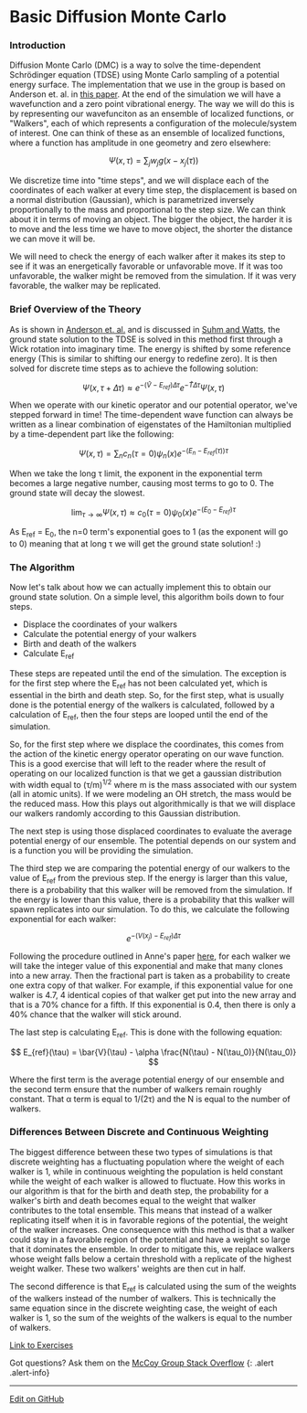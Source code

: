 # Basic Diffusion Monte Carlo

### Introduction
Diffusion Monte Carlo (DMC) is a way to solve the time-dependent Schrödinger equation (TDSE)
 using Monte Carlo sampling of a potential energy surface. The implementation that we use in the group is
 based on Anderson et. al. in [this paper](https://aip.scitation.org/doi/10.1063/1.432868). At the end of the simulation we will have a wavefunction
 and a zero point vibrational energy.  The way we will do this is by representing our
 wavefunciton as an ensemble of localized functions, or "Walkers", each of which represents a configuration
 of the molecule/system of interest. One can think of these as an ensemble of localized functions, where a function has amplitude in one geometry and zero elsewhere:

$$
\Psi (x, \tau) = \sum_j w_j g(x - x_j(\tau))
$$

 We discretize time into "time steps", and we will displace each of the coordinates of each walker at every time step, the displacement is based on a normal distribution (Gaussian), which is parametrized inversely proportionally to the mass and proportional to the step size. We can think about it in terms of moving an object. The bigger the object, the harder it is to move and the less time we have to move object, the shorter the distance we can move it will be.

 We will need to check the energy of each walker after it makes its step to see if it was an energetically favorable
 or unfavorable move.  If it was too unfavorable, the walker might be removed from the simulation.  If it was very
 favorable, the walker may be replicated.

### Brief Overview of the Theory

As is shown in [Anderson et. al.](https://aip.scitation.org/doi/10.1063/1.432868) and is discussed
in [Suhm and Watts](https://doi.org/10.1016/0370-1573(91)90136-A), the ground state solution to the
TDSE is solved in this method first through a Wick rotation into imaginary time. The energy is shifted
by some reference energy (This is similar to shifting our energy to redefine zero). It is then solved for
discrete time steps as to achieve the following solution:

$$
\Psi(x, \tau + \Delta\tau) \approx e^{-(\hat{V} - E_{ref})\Delta\tau}e^{-\hat{T}\Delta\tau}\Psi(x, \tau)
$$

When we operate with our kinetic operator and our potential operator, we've stepped forward in time! The time-dependent wave function
can always be written as a linear combination of eigenstates of the Hamiltonian multiplied by a time-dependent part like the following:

$$
\Psi(x, \tau) = \sum_n c_n (\tau = 0)\psi_n(x)e^{-(E_n-E_{ref}(\tau))\tau}
$$

When we take the long τ limit, the exponent in the exponential term becomes a large negative number,
causing most terms to go to 0. The ground state will decay the slowest.

$$
\lim_{\tau \to \infty} \Psi(x, \tau) \approx c_0(\tau=0) \psi_0(x)e^{-(E_0-E_{ref})\tau}
$$

As E<sub>ref</sub> = E<sub>0</sub>, the n=0 term's exponential goes to 1 (as the exponent
will go to 0) meaning that at long τ we will get the ground state solution! :)

### The Algorithm

Now let's talk about how we can actually implement this to obtain our ground state solution.
On a simple level, this algorithm boils down to four steps.

* Displace the coordinates of your walkers
* Calculate the potential energy of your walkers
* Birth and death of the walkers
* Calculate E<sub>ref</sub>

These steps are repeated until the end of the simulation. The exception is for the first step
where the E<sub>ref</sub> has not been calculated yet, which is essential in the birth and death step.
So, for the first step, what is usually done is the potential energy of the walkers is calculated, followed
by a calculation of E<sub>ref</sub>, then the four steps are looped until the end of the simulation.

So, for the first step where we displace the coordinates, this comes from the action of the kinetic
energy operator operating on our wave function. This is a good exercise that will left to the reader
where the result of operating on our localized function is that we get a gaussian distribution with width equal
to  (τ/m)<sup>1/2</sup> where m is the mass associated with our system (all in atomic units). If we were modeling an OH stretch, the mass would be the reduced mass. How this plays out algorithmically is that we will displace our walkers
randomly according to this Gaussian distribution.

The next step is using those displaced coordinates to evaluate the average potential energy of our 
ensemble. The potential depends on our system and is a function you will be providing the simulation.

The third step we are comparing the potential energy of our walkers to the value of E<sub>ref</sub> from
the previous step. If the energy is larger than this value, there is a probability that this walker will be 
removed from the simulation. If the energy is lower than this value, there is a probability that this walker will
spawn replicates into our simulation. To do this, we calculate the following exponential for each walker:

$$
e^{-(V(x_j)-E_{ref})\Delta\tau}
$$

Following the procedure outlined in Anne's paper [here](https://doi.org/10.1080/01442350600679347), for each walker we will
take the integer value of this exponential and make that many clones into a new array. Then the fractional part is taken
as a probability to create one extra copy of that walker. For example, if this exponential value for one walker is 4.7, 4 identical copies of that walker get put into the new array and that is a 70% chance for a fifth. If this exponential is 0.4, then there is only a 40% chance that the walker will stick around.

The last step is calculating E<sub>ref</sub>. This is done with the following equation:

$$
E_{ref}(\tau) = \bar{V}(\tau) - \alpha \frac{N(\tau) - N(\tau_0)}{N(\tau_0)}
$$

Where the first term is the average potential energy of our ensemble and the second term ensure
that the number of walkers remain roughly constant. That α term is equal to 1/(2τ) and the N is equal
to the number of walkers.

### Differences Between Discrete and Continuous Weighting
The biggest difference between these two types of simulations is that discrete weighting has a fluctuating population where
the weight of each walker is 1, while in continuous weighting the population is held constant while the weight of each walker is allowed
to fluctuate. How this works in our algorithm is that for the birth and death step, the probability for a walker's birth and death becomes equal
to the weight that walker contributes to the total ensemble. This means that instead of a walker replicating itself when it is in favorable regions
of the potential, the weight of the walker increases. One consequence with this method is that a walker could stay in a favorable region
of the potential and have a weight so large that it dominates the ensemble. In order to mitigate this, we replace walkers whose weight falls
below a certain threshold with a replicate of the highest weight walker. These two walkers' weights are then cut in half.

The second difference is that E<sub>ref</sub> is calculated using the sum of the weights of the walkers instead of the number of walkers.
This is technically the same equation since in the discrete weighting case, the weight of each walker is 1, so the sum of the weights of the walkers
is equal to the number of walkers.

[Link to Exercises](https://mccoygroup.github.io/References/McCoy%20Group%20Code%20Academy/Exercises/)

Got questions? Ask them on the [McCoy Group Stack Overflow](https://stackoverflow.com/c/mccoygroup/questions/ask)
{: .alert .alert-info}

---

[Edit on GitHub](https://github.com/McCoyGroup/References/edit/gh-pages/References/Monte%20Carlo%20Methods/DMC.md)
